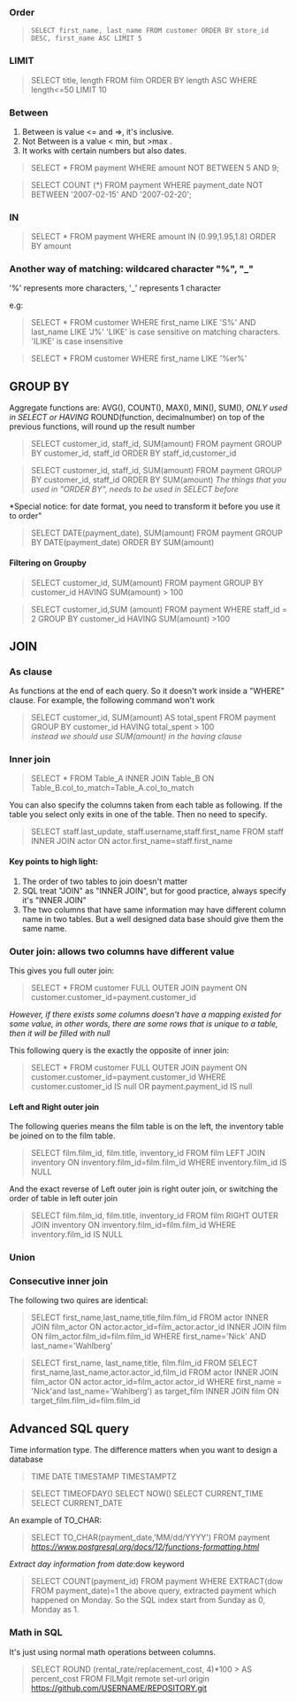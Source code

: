 ### Order

> `SELECT first_name, last_name FROM customer
> ORDER BY store_id DESC, first_name ASC
> LIMIT 5`

### LIMIT

> SELECT title, length FROM film
> ORDER BY length ASC
> WHERE length<=50
> LIMIT 10
>

### Between

1. Between is value <= and =>, it's inclusive. 
2. Not Between is a value < min, but >max .
3. It works with certain numbers but also dates.

> SELECT * FROM payment
> WHERE amount NOT BETWEEN 5 AND 9;

> SELECT COUNT (*) FROM payment
> WHERE payment_date NOT BETWEEN '2007-02-15' AND '2007-02-20';

### IN 

> SELECT * FROM payment
> WHERE amount IN (0.99,1.95,1.8)
> ORDER BY amount

### Another way of matching: wildcared character "%", "_"

'%' represents more characters, '_' represents 1 character

e.g:

> SELECT * FROM customer
> WHERE first_name LIKE 'S%' AND last_name LIKE 'J%'
'LIKE' is case sensitive on matching characters. 'ILIKE' is case insensitive 

> SELECT * FROM customer
> WHERE first_name LIKE '%er%' 

## GROUP BY
Aggregate functions are: AVG(), COUNT(), MAX(), MIN(), SUM(), *ONLY used in SELECT or HAVING*
ROUND(function, decimalnumber) on top of the previous functions, will round up the result number

> SELECT customer_id, staff_id, SUM(amount) FROM payment
> GROUP BY customer_id, staff_id
> ORDER BY staff_id,customer_id

> SELECT customer_id, staff_id, SUM(amount) FROM payment
> GROUP BY customer_id, staff_id
> ORDER BY SUM(amount)    *The things that you used in "ORDER BY", needs to be used in SELECT before*

*Special notice: for date format, you need to transform it before you use it to order"

> SELECT DATE(payment_date), SUM(amount) FROM payment
> GROUP BY DATE(payment_date)
> ORDER BY SUM(amount)

#### Filtering on Groupby 

> SELECT customer_id, SUM(amount) FROM payment
> GROUP BY customer_id
> HAVING SUM(amount) > 100

> SELECT customer_id,SUM (amount) FROM payment
> WHERE staff_id = 2
> GROUP BY customer_id
> HAVING SUM(amount) >100



## JOIN

### As clause

As functions at the end of each query. So it doesn't work inside a "WHERE" clause. 
For example, the following command won't work
> SELECT customer_id, SUM(amount) AS total_spent
> FROM payment
> GROUP BY customer_id
> HAVING total_spent > 100   
*instead we should use SUM(amount) in the having clause*

### Inner join

> SELECT * FROM Table_A
> INNER JOIN Table_B
> ON Table_B.col_to_match=Table_A.col_to_match

You can also specify the columns taken from each table as following. If the table you select only exits in one of the table.
Then no need to specify. 



> SELECT staff.last_update, staff.username,staff.first_name FROM staff
> INNER JOIN actor
> ON actor.first_name=staff.first_name

#### Key points to high light:

1. The order of two tables to join doesn't matter
2. SQL treat "JOIN" as "INNER JOIN", but for good practice, always specify it's "INNER JOIN"
3. The two columns that have same information may have different column name in two tables. But a well designed data base should give them the same name.


### Outer join: allows two columns have different value 

This gives you full outer join: 
> SELECT * FROM customer FULL OUTER JOIN payment
> ON customer.customer_id=payment.customer_id 

*However, if there exists some columns doesn't have a mapping existed for some value, in other words, there are some rows that is unique to a table,
then it will be filled with null*

This following query is the exactly the opposite of inner join:

> SELECT * FROM customer FULL OUTER JOIN payment
> ON customer.customer_id=payment.customer_id 
> WHERE customer.customer_id IS null
> OR payment.payment_id IS null


#### Left  and Right outer join

The following queries means the film table is on the left, the inventory table be joined on to the film table.


> SELECT film.film_id, film.title, inventory_id
> FROM film
> LEFT JOIN inventory ON
> inventory.film_id=film.film_id
> WHERE inventory.film_id IS NULL

And the exact reverse of Left outer join is right outer join, or switching the order of table in left outer join

> SELECT film.film_id, film.title, inventory_id
> FROM film
> RIGHT OUTER JOIN inventory ON
> inventory.film_id=film.film_id
> WHERE inventory.film_id IS NULL

### Union

### Consecutive inner join 

The following two quires are identical:

> SELECT first_name,last_name,title,film.film_id FROM actor
> INNER JOIN film_actor
> ON actor.actor_id=film_actor.actor_id
> INNER JOIN film
> ON film_actor.film_id=film.film_id
> WHERE first_name='Nick' AND last_name='Wahlberg'

> SELECT first_name, last_name,title, film.film_id FROM
>   SELECT first_name,last_name,actor.actor_id,film_id FROM actor
>   INNER JOIN film_actor
>   ON actor.actor_id=film_actor.actor_id
>   WHERE first_name = 'Nick'and last_name='Wahlberg') as target_film
> INNER JOIN film
> ON target_film.film_id=film.film_id

## Advanced SQL query

Time information type. The difference matters when you want to design a database
> TIME
> DATE
> TIMESTAMP
> TIMESTAMPTZ

> SELECT TIMEOFDAY()
> SELECT NOW()
> SELECT CURRENT_TIME
> SELECT CURRENT_DATE

An example of TO_CHAR: 
> SELECT TO_CHAR(payment_date,'MM/dd/YYYY')
> FROM payment
*https://www.postgresql.org/docs/12/functions-formatting.html*

_Extract day information from date_:dow keyword
> SELECT COUNT(payment_id) FROM payment
> WHERE EXTRACT(dow FROM payment_date)=1
the above query, extracted payment which happened on Monday. So the SQL index start from Sunday as 0, Monday as 1.


### Math in SQL
It's just using normal math operations between columns.
> SELECT ROUND (rental_rate/replacement_cost, 4)*100  > AS percent_cost
> FROM FILMgit remote set-url origin https://github.com/USERNAME/REPOSITORY.git